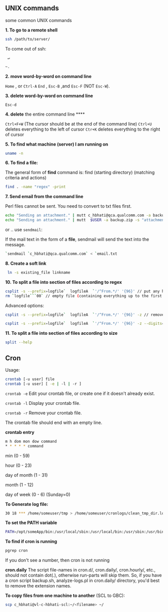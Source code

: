 ## UNIX commands
some common UNIX commands

**1. To go to a remote shell**
```bash
ssh /path/to/server/
```
To come out of ssh:

` ↵`
```bash
~.
```

**2. move word-by-word on command line**

`Home` , or  `Ctrl-A`
`End` ,
`Esc-B` ,and
 `Esc-F`  (NOT `Esc-W`).


**3. delete word-by-word on command line**

`Esc-d` 


**4. delete** the entire command line ****

`Ctrl+F+W`   (The cursor should be at the end of the command line)
`Ctrl+U` deletes everything to the left of cursor
`Ctr+K` deletes everything to the right of cursor


**5. To find what machine (server) I am running on**
```bash
uname -n
```

**6. To find a file:**

The general form of **find** command is:
 find (starting directory) (matching criteria and actions)
```bash
find . -name "regex" -print
```

**7. Send email from the command line**

Perl files cannot be sent. You need to convert to txt files first.
```bash
echo "Sending an attachment." | mutt c_hbhati@qca.qualcomm.com -a backup.zip -s "attachment" 
echo "Sending an attachment." | mutt  $USER -a backup.zip -s "attachment" 
```
or ..
use `sendmail`: 

If the mail text in the form of a **file**, sendmail  will send the text into the message.
```bash
`sendmail `c_hbhati@qca.qualcomm.com` < `email.txt
```

**8. Create a soft link**
```bash
 ln -s existing_file linkname
```

**10. To split a file into section  of files according to regex**
```bash
csplit -s --prefix=logfile`  logfileA  `'/^From.*/' '{96}' // put any high number
rm `logfile```00` // empty file (containing everything up to the first pattern)
```

Advanced options:
```bash
csplit -s --prefix=logfile`  logfileA  `'/^From.*/' '{96}' -z // removes empty files

csplit -s --prefix=logfile`  logfileA  `'/^From.*/' '{96}' -z --digits=1 // no 00,01 etc.
```

**11. To split a file into section  of files according to size**
```bash
split --help
```

## Cron

Usage:
```bash
crontab [-u user] file
crontab [-u user] [ -e | -l | -r ]
```
`crontab -e` Edit your crontab file, or create one if it doesn't already exist.

`crontab -l` Display your crontab file.

`crontab -r` Remove your crontab file.

The crontab file should end with an empty line.

**crontab entry**
```bash
m h dom mon dow command
* * * * * command
```

min (0 - 59)

hour (0 - 23)

day of month (1 - 31)

month (1 - 12)

day of week (0 - 6) (Sunday=0)

**To Generate log file:**
```bash
30 18 *** /home/someuser/tmp > /home/someuser/cronlogs/clean_tmp_dir.log
```
**To set the PATH variable**
```bash
PATH=/opt/someApp/bin:/usr/local/sbin:/usr/local/bin:/usr/sbin:/usr/bin:/sbin:/bin
```

**To find if cron is running**
```bash
pgrep cron
```
If you don't see a number, then cron is not running

**cron.daily**
The script file-names in cron.d/, cron.daily/, cron.hourly/, etc., should not contain dot(.), otherwise run-parts will skip them.
So, if you have a cron script backup.sh, analyze-logs.pl in cron.daily/ directory, you'd best to remove the extension names.

**To copy files from one machine to another** (SCL to GBC):
```bash
scp c_hbhati@vl-c-hbhati-scl:~/<filename> ~/
```
